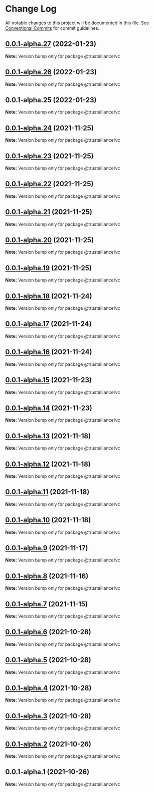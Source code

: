# Change Log

All notable changes to this project will be documented in this file.
See [Conventional Commits](https://conventionalcommits.org) for commit guidelines.

## [0.0.1-alpha.27](https://github.com/TrustAllianceNZ/trust-sdk/compare/@trustalliance/vc@0.0.1-alpha.26...@trustalliance/vc@0.0.1-alpha.27) (2022-01-23)

**Note:** Version bump only for package @trustalliance/vc





## [0.0.1-alpha.26](https://github.com/TrustAllianceNZ/trust-sdk/compare/@trustalliance/vc@0.0.1-alpha.25...@trustalliance/vc@0.0.1-alpha.26) (2022-01-23)

**Note:** Version bump only for package @trustalliance/vc





## 0.0.1-alpha.25 (2022-01-23)

**Note:** Version bump only for package @trustalliance/vc





## [0.0.1-alpha.24](https://github.com/trustalliance-blockchain/trustalliance-verifiable/compare/@trustalliance/vc@0.0.1-alpha.23...@trustalliance/vc@0.0.1-alpha.24) (2021-11-25)

**Note:** Version bump only for package @trustalliance/vc





## [0.0.1-alpha.23](https://github.com/trustalliance-blockchain/trustalliance-verifiable/compare/@trustalliance/vc@0.0.1-alpha.22...@trustalliance/vc@0.0.1-alpha.23) (2021-11-25)

**Note:** Version bump only for package @trustalliance/vc





## [0.0.1-alpha.22](https://github.com/trustalliance-blockchain/trustalliance-verifiable/compare/@trustalliance/vc@0.0.1-alpha.21...@trustalliance/vc@0.0.1-alpha.22) (2021-11-25)

**Note:** Version bump only for package @trustalliance/vc





## [0.0.1-alpha.21](https://github.com/trustalliance-blockchain/track-back-verifier/compare/@trustalliance/vc@0.0.1-alpha.20...@trustalliance/vc@0.0.1-alpha.21) (2021-11-25)

**Note:** Version bump only for package @trustalliance/vc





## [0.0.1-alpha.20](github.com/trustalliance-blockchain/track-back-verifier/compare/@trustalliance/vc@0.0.1-alpha.19...@trustalliance/vc@0.0.1-alpha.20) (2021-11-25)

**Note:** Version bump only for package @trustalliance/vc





## [0.0.1-alpha.19](github.com/trustalliance-blockchain/track-back-verifier/packages/trustalliance-vc/compare/@trustalliance/vc@0.0.1-alpha.18...@trustalliance/vc@0.0.1-alpha.19) (2021-11-25)

**Note:** Version bump only for package @trustalliance/vc





## [0.0.1-alpha.18](https://github.com/trustalliance-blockchain/trustalliance-verifiable/compare/@trustalliance/vc@0.0.1-alpha.17...@trustalliance/vc@0.0.1-alpha.18) (2021-11-24)

**Note:** Version bump only for package @trustalliance/vc





## [0.0.1-alpha.17](https://github.com/trustalliance-blockchain/trustalliance-verifiable/compare/@trustalliance/vc@0.0.1-alpha.16...@trustalliance/vc@0.0.1-alpha.17) (2021-11-24)

**Note:** Version bump only for package @trustalliance/vc





## [0.0.1-alpha.16](https://github.com/trustalliance-blockchain/trustalliance-verifiable/compare/@trustalliance/vc@0.0.1-alpha.15...@trustalliance/vc@0.0.1-alpha.16) (2021-11-24)

**Note:** Version bump only for package @trustalliance/vc





## [0.0.1-alpha.15](https://github.com/trustalliance-blockchain/trustalliance-verifiable/compare/@trustalliance/vc@0.0.1-alpha.14...@trustalliance/vc@0.0.1-alpha.15) (2021-11-23)

**Note:** Version bump only for package @trustalliance/vc





## [0.0.1-alpha.14](https://github.com/trustalliance-blockchain/trustalliance-verifiable/compare/@trustalliance/vc@0.0.1-alpha.13...@trustalliance/vc@0.0.1-alpha.14) (2021-11-23)

**Note:** Version bump only for package @trustalliance/vc





## [0.0.1-alpha.13](https://github.com/trustalliance-blockchain/trustalliance-verifiable/compare/@trustalliance/vc@0.0.1-alpha.12...@trustalliance/vc@0.0.1-alpha.13) (2021-11-18)

**Note:** Version bump only for package @trustalliance/vc





## [0.0.1-alpha.12](https://github.com/trustalliance-blockchain/trustalliance-verifiable/compare/@trustalliance/vc@0.0.1-alpha.11...@trustalliance/vc@0.0.1-alpha.12) (2021-11-18)

**Note:** Version bump only for package @trustalliance/vc





## [0.0.1-alpha.11](https://github.com/trustalliance-blockchain/trustalliance-verifiable/compare/@trustalliance/vc@0.0.1-alpha.10...@trustalliance/vc@0.0.1-alpha.11) (2021-11-18)

**Note:** Version bump only for package @trustalliance/vc





## [0.0.1-alpha.10](https://github.com/trustalliance-blockchain/trustalliance-verifiable/compare/@trustalliance/vc@0.0.1-alpha.9...@trustalliance/vc@0.0.1-alpha.10) (2021-11-18)

**Note:** Version bump only for package @trustalliance/vc





## [0.0.1-alpha.9](https://github.com/trustalliance-blockchain/trustalliance-verifiable/compare/@trustalliance/vc@0.0.1-alpha.8...@trustalliance/vc@0.0.1-alpha.9) (2021-11-17)

**Note:** Version bump only for package @trustalliance/vc





## [0.0.1-alpha.8](https://github.com/trustalliance-blockchain/trustalliance-verifiable/compare/@trustalliance/vc@0.0.1-alpha.7...@trustalliance/vc@0.0.1-alpha.8) (2021-11-16)

**Note:** Version bump only for package @trustalliance/vc





## [0.0.1-alpha.7](https://github.com/trustalliance-blockchain/trustalliance-verifiable/compare/@trustalliance/vc@0.0.1-alpha.6...@trustalliance/vc@0.0.1-alpha.7) (2021-11-15)

**Note:** Version bump only for package @trustalliance/vc





## [0.0.1-alpha.6](https://github.com/trustalliance-blockchain/trustalliance-verifiable/compare/@trustalliance/vc@0.0.1-alpha.5...@trustalliance/vc@0.0.1-alpha.6) (2021-10-28)

**Note:** Version bump only for package @trustalliance/vc





## [0.0.1-alpha.5](https://github.com/trustalliance-blockchain/trustalliance-verifiable/compare/@trustalliance/vc@0.0.1-alpha.4...@trustalliance/vc@0.0.1-alpha.5) (2021-10-28)

**Note:** Version bump only for package @trustalliance/vc





## [0.0.1-alpha.4](https://github.com/trustalliance-blockchain/trustalliance-verifiable/compare/@trustalliance/vc@0.0.1-alpha.3...@trustalliance/vc@0.0.1-alpha.4) (2021-10-28)

**Note:** Version bump only for package @trustalliance/vc





## [0.0.1-alpha.3](https://github.com/trustalliance-blockchain/trustalliance-verifiable/compare/@trustalliance/vc@0.0.1-alpha.2...@trustalliance/vc@0.0.1-alpha.3) (2021-10-28)

**Note:** Version bump only for package @trustalliance/vc





## [0.0.1-alpha.2](https://github.com/trustalliance-blockchain/trustalliance-verifiable/compare/@trustalliance/vc@0.0.1-alpha.1...@trustalliance/vc@0.0.1-alpha.2) (2021-10-26)

**Note:** Version bump only for package @trustalliance/vc





## 0.0.1-alpha.1 (2021-10-26)

**Note:** Version bump only for package @trustalliance/vc
